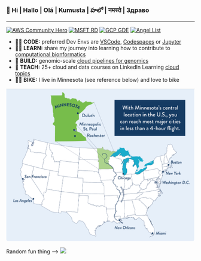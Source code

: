### 👋  Hi | Hallo | Olá | Kumusta | హలో | नमस्ते | Здраво

---
[![AWS Community Hero](https://github.com/lynnlangit/lynnlangit/blob/master/badges/aws.svg)](https://aws.amazon.com/developer/community/heroes/lynn-langit/)
[![MSFT RD](https://github.com/lynnlangit/lynnlangit/blob/master/badges/azure.svg)](https://rd.microsoft.com/en-us/lynn-langit) 
[![GCP GDE](https://github.com/lynnlangit/lynnlangit/blob/master/badges/gcp.svg)](https://developers.google.com/community/experts/directory/profile/profile-lynn_langit)
[![Angel List](https://github.com/lynnlangit/lynnlangit/blob/master/badges/angellist.svg)](https://angel.co/u/lynn-langit)

- 👩‍💻  **CODE:** preferred Dev Envs are [VSCode](https://code.visualstudio.com/), [Codespaces](https://github.com/features/codespaces) or [Jupyter](https://jupyter.org/)
- 👩‍🏫  **LEARN:** share my journey into learning how to contribute to [computational bionformatics](https://github.com/lynnlangit/TeamTeri)
- 🔭  **BUILD:** genomic-scale [cloud pipelines for genomics](https://lynnlangit.com/2017/09/18/genomic-scale-data-pipelines/)
- 👯  **TEACH:** 25+ cloud and data courses on LinkedIn Learning [cloud topics](https://www.linkedin.com/learning/instructors/lynn-langit)
- 🚴‍♀️ **BIKE:** I live in Minnesota (see reference below) and love to bike
<img src="https://github.com/lynnlangit/lynnlangit/blob/master/images/where-is-mn.png" width=600>

Random fun thing --> <a href="https://mybinder.org/v2/gh/lynnlangit/lynnlangit/HEAD"><img src="https://mybinder.org/badge_logo.svg">
  



